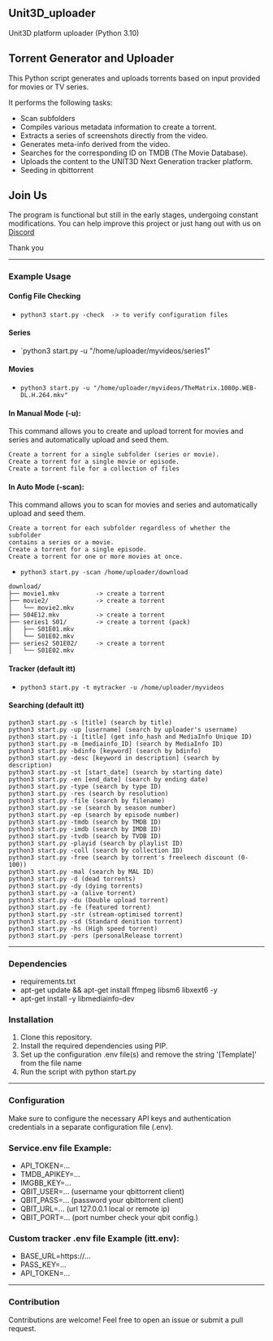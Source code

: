## Unit3D_uploader
Unit3D platform uploader (Python 3.10)

## Torrent Generator and Uploader

This Python script generates and uploads torrents based on input provided for movies or TV series.

It performs the following tasks:

- Scan subfolders
- Compiles various metadata information to create a torrent.
- Extracts a series of screenshots directly from the video.
- Generates meta-info derived from the video.
- Searches for the corresponding ID on TMDB (The Movie Database).
- Uploads the content to the UNIT3D Next Generation tracker platform.
- Seeding in qbittorrent

## Join Us

The program is functional but still in the early stages, undergoing constant modifications.
You can help improve this project or just hang out with us on
[Discord](https://discord.gg/CJ32Vwyu)

Thank you

___
### Example Usage

#### Config File Checking
- `python3 start.py -check  -> to verify configuration files`

#### Series 
- `python3 start.py -u "/home/uploader/myvideos/series1"

#### Movies
- `python3 start.py -u "/home/uploader/myvideos/TheMatrix.1080p.WEB-DL.H.264.mkv"`


#### In Manual Mode (-u):
This command allows you to create and upload torrent for movies and series
and automatically upload and seed them.

    Create a torrent for a single subfolder (series or movie).
    Create a torrent for a single movie or episode.
    Create a torrent file for a collection of files

#### In Auto Mode (-scan):
This command allows you to scan for movies and series and automatically upload and seed them.

    Create a torrent for each subfolder regardless of whether the subfolder
    contains a series or a movie.
    Create a torrent for a single episode.
    Create a torrent for one or more movies at once.

- `python3 start.py -scan /home/uploader/download`

```
download/
├── movie1.mkv          -> create a torrent
├── movie2/             -> create a torrent
│   └── movie2.mkv
├── S04E12.mkv          -> create a torrent
├── series1 S01/        -> create a torrent (pack)
│   ├── S01E01.mkv
│   └── S01E02.mkv
├── series2 S01E02/     -> create a torrent
│   └── S01E02.mkv 
```

#### Tracker (default itt)
- `python3 start.py -t mytracker -u /home/uploader/myvideos`

#### Searching (default itt)

    python3 start.py -s [title] (search by title)
    python3 start.py -up [username] (search by uploader's username)
    python3 start.py -i [title] (get info_hash and MediaInfo Unique ID)    
    python3 start.py -m [mediainfo_ID] (search by MediaInfo ID)
    python3 start.py -bdinfo [keyword] (search by bdinfo)
    python3 start.py -desc [keyword in description] (search by description)    
    python3 start.py -st [start_date] (search by starting date)
    python3 start.py -en [end_date] (search by ending date)
    python3 start.py -type (search by type ID)
    python3 start.py -res (search by resolution)
    python3 start.py -file (search by filename)
    python3 start.py -se (search by season number)
    python3 start.py -ep (search by episode number)
    python3 start.py -tmdb (search by TMDB ID)
    python3 start.py -imdb (search by IMDB ID)
    python3 start.py -tvdb (search by TVDB ID)
    python3 start.py -playid (search by playlist ID)    
    python3 start.py -coll (search by collection ID)
    python3 start.py -free (search by torrent's freeleech discount (0-100))
    python3 start.py -mal (search by MAL ID)
    python3 start.py -d (dead torrents)
    python3 start.py -dy (dying torrents)
    python3 start.py -a (alive torrent)
    python3 start.py -du (Double upload torrent)
    python3 start.py -fe (featured torrent)
    python3 start.py -str (stream-optimised torrent)
    python3 start.py -sd (Standard denition torrent)
    python3 start.py -hs (High speed torrent)
    python3 start.py -pers (personalRelease torrent)

___
### Dependencies
- requirements.txt
- apt-get update && apt-get install ffmpeg libsm6 libxext6  -y
- apt-get install -y libmediainfo-dev

### Installation

1. Clone this repository.
2. Install the required dependencies using PIP.
3. Set up the configuration .env file(s) and remove the string '[Template]' from the file name
4. Run the script with python start.py

___
### Configuration

Make sure to configure the necessary API keys and authentication credentials in a separate configuration file (.env).

### Service.env file Example:

- API_TOKEN=...
- TMDB_APIKEY=...
- IMGBB_KEY=...
- QBIT_USER=... (username your qbittorrent client)
- QBIT_PASS=... (password your qbittorrent client)
- QBIT_URL=...  (url 127.0.0.1 local or remote ip)
- QBIT_PORT=... (port number check your qbit config.)

### Custom tracker .env file Example (itt.env):
- BASE_URL=https://...
- PASS_KEY=...
- API_TOKEN=...

___
### Contribution

Contributions are welcome! Feel free to open an issue or submit a pull request.
